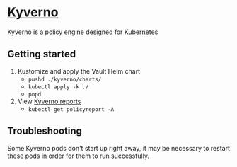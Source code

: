 
# [Kyverno](https://kyverno.io/docs/)

Kyverno is a policy engine designed for Kubernetes

## Getting started

1. Kustomize and apply the Vault Helm chart
    - `pushd ./kyverno/charts/`
    - `kubectl apply -k ./`
    - `popd`
2. View [Kyverno reports](https://kyverno.io/docs/policy-reports/)
    - `kubectl get policyreport -A`


## Troubleshooting

Some Kyverno pods don't start up right away, it may be necessary to restart these pods in order for them to run successfully.
